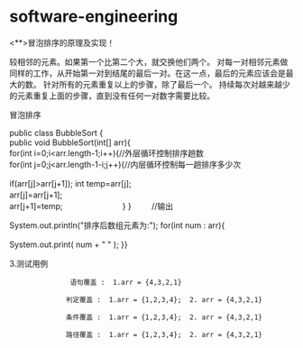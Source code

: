 # software-engineering

<**>冒泡排序的原理及实现！

较相邻的元素。如果第一个比第二个大，就交换他们两个。 
对每一对相邻元素做同样的工作，从开始第一对到结尾的最后一对。在这一点，最后的元素应该会是最大的数。 
针对所有的元素重复以上的步骤，除了最后一个。
持续每次对越来越少的元素重复上面的步骤，直到没有任何一对数字需要比较。

 冒泡排序

public class BubbleSort {   
public void BubbleSort(int[] arr){  
for(int i=0;i<arr.length-1;i++){//外层循环控制排序趟数  
for(int j=0;j<arr.length-1-i;j++){//内层循环控制每一趟排序多少次
  
  if(arr[j]>arr[j+1]);
    int temp=arr[j];
　　　　　　　　    
            arr[j]=arr[j+1];
　　　　　　　　 　  
            arr[j+1]=temp;
　　　　　　　 }
        }
　　
        //输出
  
   
   System.out.println("排序后数组元素为:");
          for(int num : arr){
   
   System.out.print( num + "  " );
      }}　　
 
 3.测试用例
                   
                   语句覆盖 :  1.arr = {4,3,2,1}

                  判定覆盖 :  1.arr = {1,2,3,4};  2. arr = {4,3,2,1}

                  条件覆盖 :  1.arr = {1,2,3,4};  2. arr = {4,3,2,1}

                  路径覆盖 :  1.arr = {1,2,3,4};  2. arr = {4,3,2,1}



